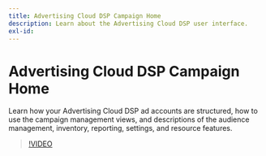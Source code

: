 ```yaml
---
title: Advertising Cloud DSP Campaign Home
description: Learn about the Advertising Cloud DSP user interface.
exl-id: 
---
```

# Advertising Cloud DSP Campaign Home

Learn how your Advertising Cloud DSP ad accounts are structured, how to use the campaign management views, and descriptions of the audience management, inventory, reporting, settings, and resource features.

>[!VIDEO]()
